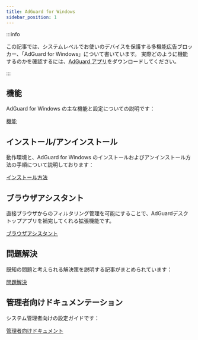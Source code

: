 ```yaml
---
title: AdGuard for Windows
sidebar_position: 1
---
```


:::info

この記事では、システムレベルでお使いのデバイスを保護する多機能広告ブロッカー、「AdGuard for Windows」について書いています。 実際どのように機能するのかを確認するには、[AdGuard アプリ](https://agrd.io/download-kb-adblock)をダウンロードしてください。

:::

## 機能

AdGuard for Windows の主な機能と設定についての説明です：

[機能](/adguard-for-windows/features/features.md)

## インストール/アンインストール

動作環境と、AdGuard for Windows のインストールおよびアンインストール方法の手順について説明しております：

[インストール方法](/adguard-for-windows/installation.md)

## ブラウザアシスタント

直接ブラウザからのフィルタリング管理を可能にすることで、AdGuardデスクトップアプリを補完してくれる拡張機能です。

[ブラウザアシスタント](/adguard-for-windows/browser-assistant.md)

## 問題解決

既知の問題と考えられる解決策を説明する記事がまとめられています：

[問題解決](/adguard-for-windows/solving-problems/solving-problems.md)

## 管理者向けドキュメンテーション

システム管理者向けの設定ガイドです：

[管理者向けドキュメント](/adguard-for-windows/admins-documentation.md)
